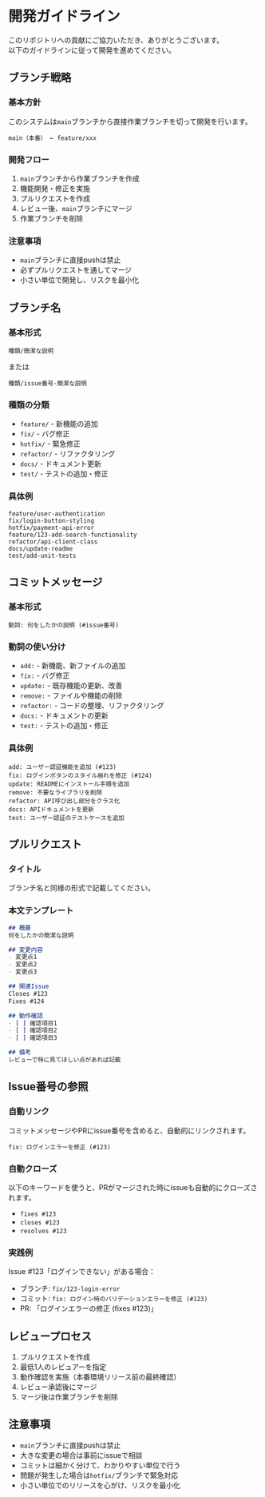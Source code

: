 # 開発ガイドライン

このリポジトリへの貢献にご協力いただき、ありがとうございます。  
以下のガイドラインに従って開発を進めてください。

## ブランチ戦略

### 基本方針
このシステムは`main`ブランチから直接作業ブランチを切って開発を行います。

```
main（本番） ← feature/xxx
```

### 開発フロー
1. `main`ブランチから作業ブランチを作成
2. 機能開発・修正を実施
3. プルリクエストを作成
4. レビュー後、`main`ブランチにマージ
5. 作業ブランチを削除

### 注意事項
- `main`ブランチに直接pushは禁止
- 必ずプルリクエストを通してマージ
- 小さい単位で開発し、リスクを最小化

## ブランチ名

### 基本形式
```
種類/簡潔な説明
```
または
```
種類/issue番号-簡潔な説明
```

### 種類の分類
- `feature/` - 新機能の追加
- `fix/` - バグ修正
- `hotfix/` - 緊急修正
- `refactor/` - リファクタリング
- `docs/` - ドキュメント更新
- `test/` - テストの追加・修正

### 具体例
```
feature/user-authentication
fix/login-button-styling
hotfix/payment-api-error
feature/123-add-search-functionality
refactor/api-client-class
docs/update-readme
test/add-unit-tests
```

## コミットメッセージ

### 基本形式
```
動詞: 何をしたかの説明 (#issue番号)
```

### 動詞の使い分け
- `add:` - 新機能、新ファイルの追加
- `fix:` - バグ修正
- `update:` - 既存機能の更新、改善
- `remove:` - ファイルや機能の削除
- `refactor:` - コードの整理、リファクタリング
- `docs:` - ドキュメントの更新
- `test:` - テストの追加・修正

### 具体例
```
add: ユーザー認証機能を追加 (#123)
fix: ログインボタンのスタイル崩れを修正 (#124)
update: READMEにインストール手順を追加
remove: 不要なライブラリを削除
refactor: API呼び出し部分をクラス化
docs: APIドキュメントを更新
test: ユーザー認証のテストケースを追加
```

## プルリクエスト

### タイトル
ブランチ名と同様の形式で記載してください。

### 本文テンプレート
```markdown
## 概要
何をしたかの簡潔な説明

## 変更内容
- 変更点1
- 変更点2
- 変更点3

## 関連Issue
Closes #123
Fixes #124

## 動作確認
- [ ] 確認項目1
- [ ] 確認項目2
- [ ] 確認項目3

## 備考
レビューで特に見てほしい点があれば記載
```

## Issue番号の参照

### 自動リンク
コミットメッセージやPRにissue番号を含めると、自動的にリンクされます。

```
fix: ログインエラーを修正 (#123)
```

### 自動クローズ
以下のキーワードを使うと、PRがマージされた時にissueも自動的にクローズされます。

- `fixes #123`
- `closes #123`
- `resolves #123`

### 実践例
Issue #123「ログインできない」がある場合：
- ブランチ: `fix/123-login-error`
- コミット: `fix: ログイン時のバリデーションエラーを修正 (#123)`
- PR: 「ログインエラーの修正 (fixes #123)」

## レビュープロセス

1. プルリクエストを作成
2. 最低1人のレビュアーを指定
3. 動作確認を実施（本番環境リリース前の最終確認）
4. レビュー承認後にマージ
5. マージ後は作業ブランチを削除

## 注意事項

- `main`ブランチに直接pushは禁止
- 大きな変更の場合は事前にissueで相談
- コミットは細かく分けて、わかりやすい単位で行う
- 問題が発生した場合は`hotfix/`ブランチで緊急対応
- 小さい単位でのリリースを心がけ、リスクを最小化
